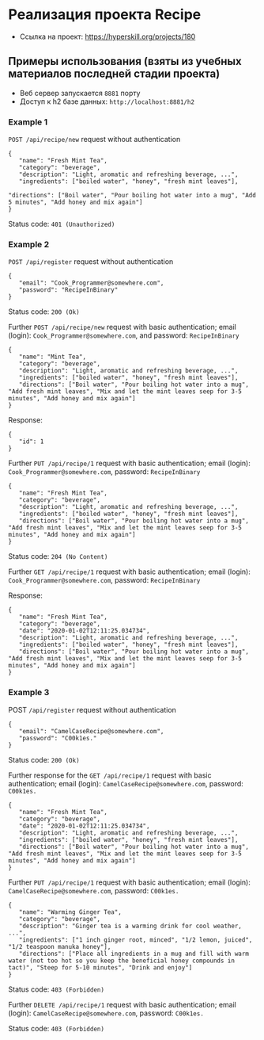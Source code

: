 # Реализация проекта Recipe

- Ссылка на проект: https://hyperskill.org/projects/180

## Примеры использования (взяты из учебных материалов последней стадии проекта)

- Веб сервер запускается ```8881``` порту
- Доступ к h2 базе данных: ```http://localhost:8881/h2```

### Example 1
```POST /api/recipe/new``` request without authentication
```
{
   "name": "Fresh Mint Tea",
   "category": "beverage",
   "description": "Light, aromatic and refreshing beverage, ...",
   "ingredients": ["boiled water", "honey", "fresh mint leaves"],
   "directions": ["Boil water", "Pour boiling hot water into a mug", "Add fresh mint leaves", "Mix and let the mint leaves seep for 3-5 minutes", "Add honey and mix again"]
}
```

Status code: ```401 (Unauthorized)```

### Example 2
```POST /api/register``` request without authentication
```
{
   "email": "Cook_Programmer@somewhere.com",
   "password": "RecipeInBinary"
}
```
Status code: ```200 (Ok)```

Further ```POST /api/recipe/new``` request with basic authentication; email (login): ```Cook_Programmer@somewhere.com```, and password: ```RecipeInBinary```
```
{
   "name": "Mint Tea",
   "category": "beverage",
   "description": "Light, aromatic and refreshing beverage, ...",
   "ingredients": ["boiled water", "honey", "fresh mint leaves"],
   "directions": ["Boil water", "Pour boiling hot water into a mug", "Add fresh mint leaves", "Mix and let the mint leaves seep for 3-5 minutes", "Add honey and mix again"]
}
```

Response:
```
{
   "id": 1
}
```
Further ```PUT /api/recipe/1``` request with basic authentication; email (login): ```Cook_Programmer@somewhere.com```, password: ```RecipeInBinary```
```
{
   "name": "Fresh Mint Tea",
   "category": "beverage",
   "description": "Light, aromatic and refreshing beverage, ...",
   "ingredients": ["boiled water", "honey", "fresh mint leaves"],
   "directions": ["Boil water", "Pour boiling hot water into a mug", "Add fresh mint leaves", "Mix and let the mint leaves seep for 3-5 minutes", "Add honey and mix again"]
}
```
Status code: ```204 (No Content)```

Further ```GET /api/recipe/1``` request with basic authentication; email (login): ```Cook_Programmer@somewhere.com```, password: ```RecipeInBinary```

Response:
```
{
   "name": "Fresh Mint Tea",
   "category": "beverage",
   "date": "2020-01-02T12:11:25.034734",
   "description": "Light, aromatic and refreshing beverage, ...",
   "ingredients": ["boiled water", "honey", "fresh mint leaves"],
   "directions": ["Boil water", "Pour boiling hot water into a mug", "Add fresh mint leaves", "Mix and let the mint leaves seep for 3-5 minutes", "Add honey and mix again"]
}
```
### Example 3
POST ```/api/register``` request without authentication
```
{
   "email": "CamelCaseRecipe@somewhere.com",
   "password": "C00k1es."
}
```
Status code: ```200 (Ok)```

Further response for the ```GET /api/recipe/1``` request with basic authentication; email (login): ```CamelCaseRecipe@somewhere.com```, password: ```C00k1es.```
```
{
   "name": "Fresh Mint Tea",
   "category": "beverage",
   "date": "2020-01-02T12:11:25.034734",
   "description": "Light, aromatic and refreshing beverage, ...",
   "ingredients": ["boiled water", "honey", "fresh mint leaves"],
   "directions": ["Boil water", "Pour boiling hot water into a mug", "Add fresh mint leaves", "Mix and let the mint leaves seep for 3-5 minutes", "Add honey and mix again"]
}
```
Further ```PUT /api/recipe/1``` request with basic authentication; email (login): ```CamelCaseRecipe@somewhere.com```, password: ```C00k1es.```
```
{
   "name": "Warming Ginger Tea",
   "category": "beverage",
   "description": "Ginger tea is a warming drink for cool weather, ...",
   "ingredients": ["1 inch ginger root, minced", "1/2 lemon, juiced", "1/2 teaspoon manuka honey"],
   "directions": ["Place all ingredients in a mug and fill with warm water (not too hot so you keep the beneficial honey compounds in tact)", "Steep for 5-10 minutes", "Drink and enjoy"]
}
```
Status code: ```403 (Forbidden)```

Further ```DELETE /api/recipe/1``` request with basic authentication; email (login): ```CamelCaseRecipe@somewhere.com```, password: ```C00k1es.```

Status code: ```403 (Forbidden)```
